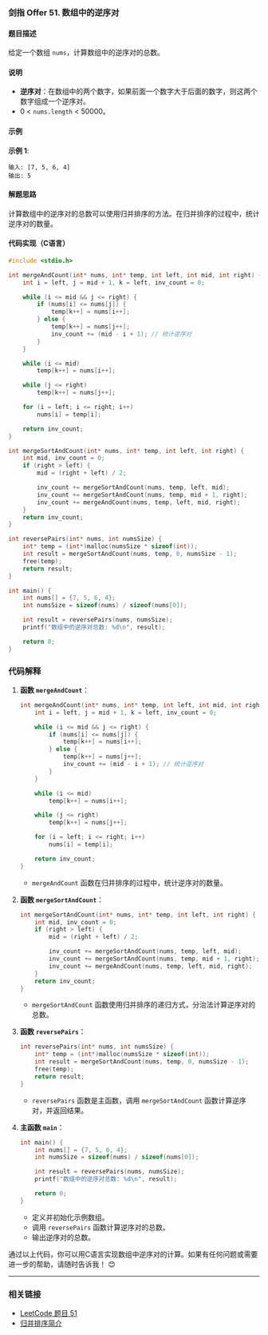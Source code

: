 ### 剑指 Offer 51. 数组中的逆序对

#### 题目描述
给定一个数组 `nums`，计算数组中的逆序对的总数。

#### 说明
- **逆序对**：在数组中的两个数字，如果前面一个数字大于后面的数字，则这两个数字组成一个逆序对。
- 0 < `nums.length` < 50000。

#### 示例

**示例 1**:
```
输入: [7, 5, 6, 4]
输出: 5
```

#### 解题思路
计算数组中的逆序对的总数可以使用归并排序的方法。在归并排序的过程中，统计逆序对的数量。

#### 代码实现（C语言）

```c
#include <stdio.h>

int mergeAndCount(int* nums, int* temp, int left, int mid, int right) {
    int i = left, j = mid + 1, k = left, inv_count = 0;

    while (i <= mid && j <= right) {
        if (nums[i] <= nums[j]) {
            temp[k++] = nums[i++];
        } else {
            temp[k++] = nums[j++];
            inv_count += (mid - i + 1); // 统计逆序对
        }
    }

    while (i <= mid)
        temp[k++] = nums[i++];

    while (j <= right)
        temp[k++] = nums[j++];

    for (i = left; i <= right; i++)
        nums[i] = temp[i];

    return inv_count;
}

int mergeSortAndCount(int* nums, int* temp, int left, int right) {
    int mid, inv_count = 0;
    if (right > left) {
        mid = (right + left) / 2;

        inv_count += mergeSortAndCount(nums, temp, left, mid);
        inv_count += mergeSortAndCount(nums, temp, mid + 1, right);
        inv_count += mergeAndCount(nums, temp, left, mid, right);
    }
    return inv_count;
}

int reversePairs(int* nums, int numsSize) {
    int* temp = (int*)malloc(numsSize * sizeof(int));
    int result = mergeSortAndCount(nums, temp, 0, numsSize - 1);
    free(temp);
    return result;
}

int main() {
    int nums[] = {7, 5, 6, 4};
    int numsSize = sizeof(nums) / sizeof(nums[0]);

    int result = reversePairs(nums, numsSize);
    printf("数组中的逆序对总数: %d\n", result);

    return 0;
}
```

### 代码解释

1. **函数 `mergeAndCount`**：
   ```c
   int mergeAndCount(int* nums, int* temp, int left, int mid, int right) {
       int i = left, j = mid + 1, k = left, inv_count = 0;
   
       while (i <= mid && j <= right) {
           if (nums[i] <= nums[j]) {
               temp[k++] = nums[i++];
           } else {
               temp[k++] = nums[j++];
               inv_count += (mid - i + 1); // 统计逆序对
           }
       }
   
       while (i <= mid)
           temp[k++] = nums[i++];
   
       while (j <= right)
           temp[k++] = nums[j++];
   
       for (i = left; i <= right; i++)
           nums[i] = temp[i];
   
       return inv_count;
   }
   ```
   - `mergeAndCount` 函数在归并排序的过程中，统计逆序对的数量。

2. **函数 `mergeSortAndCount`**：
   ```c
   int mergeSortAndCount(int* nums, int* temp, int left, int right) {
       int mid, inv_count = 0;
       if (right > left) {
           mid = (right + left) / 2;
   
           inv_count += mergeSortAndCount(nums, temp, left, mid);
           inv_count += mergeSortAndCount(nums, temp, mid + 1, right);
           inv_count += mergeAndCount(nums, temp, left, mid, right);
       }
       return inv_count;
   }
   ```
   - `mergeSortAndCount` 函数使用归并排序的递归方式，分治法计算逆序对的总数。

3. **函数 `reversePairs`**：
   ```c
   int reversePairs(int* nums, int numsSize) {
       int* temp = (int*)malloc(numsSize * sizeof(int));
       int result = mergeSortAndCount(nums, temp, 0, numsSize - 1);
       free(temp);
       return result;
   }
   ```
   - `reversePairs` 函数是主函数，调用 `mergeSortAndCount` 函数计算逆序对，并返回结果。

4. **主函数 `main`**：
   ```c
   int main() {
       int nums[] = {7, 5, 6, 4};
       int numsSize = sizeof(nums) / sizeof(nums[0]);
   
       int result = reversePairs(nums, numsSize);
       printf("数组中的逆序对总数: %d\n", result);
   
       return 0;
   }
   ```
   - 定义并初始化示例数组。
   - 调用 `reversePairs` 函数计算逆序对的总数。
   - 输出逆序对的总数。

通过以上代码，你可以用C语言实现数组中逆序对的计算。如果有任何问题或需要进一步的帮助，请随时告诉我！ 😊

---

### 相关链接
- [LeetCode 题目 51](https://leetcode.com/problems/reverse-pairs/)
- [归并排序简介](https://en.wikipedia.org/wiki/Merge_sort)